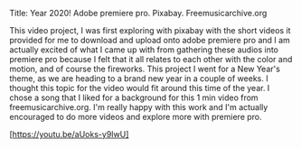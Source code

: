 


Title: Year 2020!
Adobe premiere pro.
Pixabay.
Freemusicarchive.org

This video project, I was first exploring with pixabay with the short videos it provided for me to download and upload onto adobe premiere pro and I am actually excited of what I came up with from gathering these audios into premiere pro because I felt that it all relates to each other with the color and motion, and of course the fireworks. This project I went for a New Year's theme, as we are heading to a brand new year in a couple of weeks. I thought this topic for the video would fit around this time of the year. I chose a song that I liked for a background for this 1 min video from freemusicarchive.org.
I'm really happy with this work and I'm actually encouraged to do more videos and explore more with premiere pro.

[https://youtu.be/aUoks-y9IwU]
